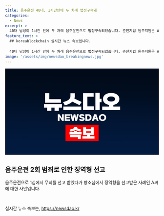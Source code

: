 ```yaml
---
title: 음주운전 40대, 1시간만에 두 차례 법정구속돼
categories:
  - News
excerpt: >
  40대 남성이 1시간 만에 두 차례 음주운전으로 법정구속되었습니다. 춘천지법 원주지원은 A씨에게 음주운전 혐의로 징역 8개월을 선고하고, A씨는 지난 3월 첫번째 적발 후 1시간 만에 또다시 음주운전으로 적발된 것으로 알려졌습니다. 재판부는 A씨의 재범 위험성이 높다고 양형 이유를 밝혔으며, A씨와 검찰은 이에 대해 항소했습니다. A씨는 지난해에도 음주운전으로 벌금형을 받은 전력이 있는 것으로 확인됐습니다.
feature_text: >
  ## koreablockchain 실시간 뉴스 속보입니다.

  40대 남성이 1시간 만에 두 차례 음주운전으로 법정구속되었습니다. 춘천지법 원주지원은 A씨에게 음주운전 혐의로 징역 8개월을 선고하고, A씨는 지난 3월 첫번째 적발 후 1시간 만에 또다시 음주운전으로 적발된 것으로 알려졌습니다. 재판부는 A씨의 재범 위험성이 높다고 양형 이유를 밝혔으며, A씨와 검찰은 이에 대해 항소했습니다. A씨는 지난해에도 음주운전으로 벌금형을 받은 전력이 있는 것으로 확인됐습니다.
image: '/assets/img/newsdao_breakingnews.jpg'
---
```


<p><img src="/assets/img/newsdao_breakingnews.jpg" alt="koreablockchain 속보" /></p>

<h2 data-ke-size="size26">음주운전 2회 범죄로 인한 징역형 선고</h2>

<p>음주운전으로 1심에서 무죄를 선고 받았다가 항소심에서 징역형을 선고받은 사례인 A씨에 대한 사안입니다.</p>

<p data-ke-size="size16">&nbsp;</p>
실시간 뉴스 속보는, <a href="https://newsdao.kr" rel="dofollow">https://newsdao.kr</a>


